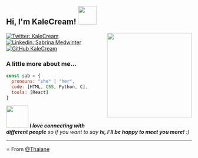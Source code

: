 <h2> Hi, I'm KaleCream! <img src="https://media.giphy.com/media/mGcNjsfWAjY5AEZNw6/giphy.gif" width="50"></h2>
<img align='right' src="https://media.giphy.com/media/ieyl9zmCjO4b4t6qoY/giphy.gif" width="230">


[![Twitter: KaleCream](https://img.shields.io/twitter/follow/KaleCream?style=social)](https://twitter.com/KaleCream)
[![Linkedin: Sabrina Medwinter](https://img.shields.io/badge/-medwinter-blue?style=flat-square&logo=Linkedin&logoColor=white&link=https://www.linkedin.com/in/medwinter/)](https://www.linkedin.com/in/medwinter/)
[![GitHub KaleCream](https://img.shields.io/github/followers/KaleCream?label=follow&style=social)](https://github.com/KaleCream)


### A little more about me...  

```javascript
const sab = {
  pronouns: "she" | "her",
  code: [HTML, CSS, Python, C],
  tools: [React]
}
```

<img src="https://media.giphy.com/media/LnQjpWaON8nhr21vNW/giphy.gif" width="60"> <em><b>I love connecting with different people</b> so if you want to say <b>hi, I'll be happy to meet you more!</b> :)</em>

---

⭐️ From [@Thaiane](https://github.com/Thaiane)
